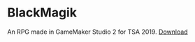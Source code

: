 # BlackMagik
An RPG made in GameMaker Studio 2 for TSA 2019.
[Download](https://ritesh.digital/files/BlackMagik.exe)
